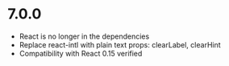 # 7.0.0

* React is no longer in the dependencies
* Replace react-intl with plain text props: clearLabel, clearHint
* Compatibility with React 0.15 verified

